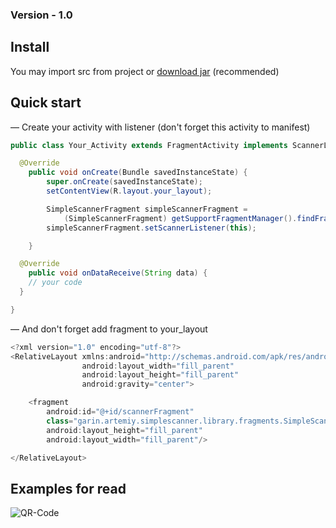 <h3>Version - 1.0</h3>

<h2>Install</h2>
You may import src from project or <a href="https://github.com/kvirair/Simple-Scanner-Android/releases">download jar</a> (recommended)

<h2>Quick start</h2>

— Create your activity with listener (don't forget this activity to manifest)

```java
public class Your_Activity extends FragmentActivity implements ScannerListener {

  @Override
    public void onCreate(Bundle savedInstanceState) {
        super.onCreate(savedInstanceState);
        setContentView(R.layout.your_layout);

        SimpleScannerFragment simpleScannerFragment =
            (SimpleScannerFragment) getSupportFragmentManager().findFragmentById(R.id.scannerFragment);
        simpleScannerFragment.setScannerListener(this);

    }

  @Override
    public void onDataReceive(String data) {
    // your code
  }

}
```

— And don't forget add fragment to your_layout

```java
<?xml version="1.0" encoding="utf-8"?>
<RelativeLayout xmlns:android="http://schemas.android.com/apk/res/android"
                android:layout_width="fill_parent"
                android:layout_height="fill_parent"
                android:gravity="center">

    <fragment
        android:id="@+id/scannerFragment"
        class="garin.artemiy.simplescanner.library.fragments.SimpleScannerFragment"
        android:layout_height="fill_parent"
        android:layout_width="fill_parent"/>

</RelativeLayout>
```

<h2>Examples for read</h2>

![QR-Code](http://img208.imageshack.us/img208/4696/ors.gif)

